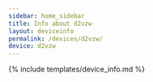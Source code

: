```yaml
---
sidebar: home_sidebar
title: Info about d2vzw
layout: deviceinfo
permalink: /devices/d2vzw/
device: d2vzw
---
```

{% include templates/device_info.md %}

